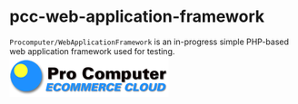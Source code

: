 # pcc-web-application-framework
`Procomputer/WebApplicationFramework` is an in-progress simple PHP-based web application framework used for testing.
![Pro Computer](https://github.com/procomputerltd/pcc-web-application-framework/blob/master/procomputer.png?raw=true)
